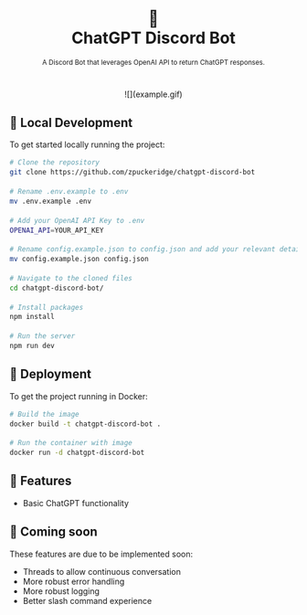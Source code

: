 <div align="center">
  <h1>
    🤖
    <br />
    ChatGPT Discord Bot
    <br />
  </h1>
  <sup>
    A Discord Bot that leverages OpenAI API to return ChatGPT responses.
    <br />
  </sup>
  <br />
  <br />
</div>

<div align="center">
![](example.gif)
</div>

## 🧰 Local Development

To get started locally running the project:

```bash
# Clone the repository
git clone https://github.com/zpuckeridge/chatgpt-discord-bot

# Rename .env.example to .env
mv .env.example .env

# Add your OpenAI API Key to .env
OPENAI_API=YOUR_API_KEY

# Rename config.example.json to config.json and add your relevant details
mv config.example.json config.json

# Navigate to the cloned files
cd chatgpt-discord-bot/

# Install packages
npm install

# Run the server
npm run dev
```

## 🚀 Deployment

To get the project running in Docker:

```bash
# Build the image
docker build -t chatgpt-discord-bot .

# Run the container with image
docker run -d chatgpt-discord-bot
```

## 🚩 Features

- Basic ChatGPT functionality

## 👀 Coming soon

These features are due to be implemented soon:

- Threads to allow continuous conversation
- More robust error handling
- More robust logging
- Better slash command experience
